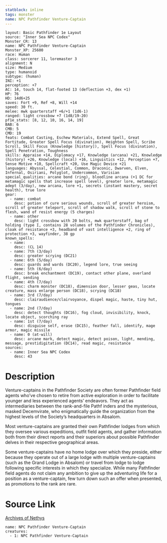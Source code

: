 ```yaml
---
statblock: inline
tags: monster
name: NPC Pathfinder Venture-Captain
---
```

```statblock
layout: Basic Pathfinder 1e Layout
source: "Inner Sea NPC Codex"
Monster_CR: 13
name: NPC Pathfinder Venture-Captain
Monster_XP: 25600
race: Human
class: sorcerer 11, loremaster 3
alignment: N
size: Medium
type: humanoid
subtype: (human)
INI: +1
perception: +7
AC: 14, touch 14, flat-footed 13 (deflection +3, dex +1)
HP: 76
HD: 14d6+25
saves: Fort +9, Ref +8, Will +14
speed: 30 ft.
melee: mwk quarterstaff +6/+1 (1d6-1)
ranged: light crossbow +7 (1d8/19-20)
pf1e_stats: [8, 12, 10, 16, 14, 19]
BAB: 6
CMB: 5
CMD: 19
feats: Combat Casting, Eschew Materials, Extend Spell, Great Fortitude, Greater Spell Focus (divination), Heighten Spell, Scribe Scroll, Skill Focus (Knowledge [history]), Spell Focus (divination), Spell Penetration, Toughness
skills: Appraise +14, Diplomacy +17, Knowledge (arcana) +21, Knowledge (history) +26, Knowledge (local) +16, Linguistics +12, Perception +7, Sense Motive +10, Spellcraft +20, Use Magic Device +21
languages: Abyssal, Celestial, Common, Draconic, Dwarven, Elven, Infernal, Osiriani, Polyglot, Undercommon, Varisian
special_qualities: arcane bond (ring), bloodline arcana (+1 DC for metamagic spells that increase spell level), greater lore, metamagic adept (3/day), new arcana, lore +1, secrets (instant mastery, secret health), true lore
gear:
  - name: combat
    desc: potion of cure serious wounds, scroll of greater heroism, scroll of greater teleport, scroll of shadow walk, scroll of stone to flesh, wand of resist energy (5 charges)
  - name: other
    desc: light crossbow with 20 bolts, mwk quarterstaff, bag of holding (type I, contains 28 volumes of the Pathfinder Chronicles), cloak of resistance +3, headband of vast intelligence +2, ring of protection +3, wayfinder, 38 gp
known_spells:
  - name:
    desc: (CL 14)
  - name: 7th (3/day)
    desc: greater scrying (DC21)
  - name: 6th (5/day)
    desc: guards and wards (DC20), legend lore, true seeing
  - name: 5th (6/day)
    desc: break enchantment (DC19), contact other plane, overland flight, sending
  - name: 4th (7/day)
    desc: charm monster (DC18), dimension door, lesser geas, locate creature, mass enlarge person (DC18), scrying (DC18)
  - name: 3rd (7/day)
    desc: clairaudience/clairvoyance, dispel magic, haste, tiny hut, tongues
  - name: 2nd (7/day)
    desc: detect thoughts (DC16), fog cloud, invisibility, knock, locate object, scorching ray
  - name: 1st (7/day)
    desc: disguise self, erase (DC15), feather fall, identify, mage armor, magic missile
  - name: 0 (at-will)
    desc: arcane mark, detect magic, detect poison, light, mending, message, prestidigitation (DC14), read magic, resistance
sources:
  - name: Inner Sea NPC Codex
    desc: 43
```
# Description
Venture-captains in the Pathfinder Society are often former Pathfinder field agents who’ve chosen to retire from active exploration in order to facilitate younger and less experienced agents’ endeavors. They act as intermediaries between the rank-and-file Pathf inders and the mysterious, masked Decemvirate, who enigmatically guide the organization from the highest levels of the Society’s headquarters in Absalom.

Most venture-captains are granted their own Pathfinder lodges from which they oversee various expeditions, outfit field agents, and gather information both from their direct reports and their superiors about possible Pathfinder delves in their respective geographical areas.

Some venture-captains have no home lodge over which they preside, either because they operate out of a large lodge with multiple venture-captains (such as the Grand Lodge in Absalom) or travel from lodge to lodge following specific interests in which they specialize. While many Pathfinder field agents do not claim any ambition to give up the adventuring life for a position as a venture-captain, few turn down such an offer when presented, as promotions to the rank are rare.
# Source Link
[Archives of Nethys](https://aonprd.com/NPCDisplay.aspx?ItemName=Pathfinder%20Venture-Captain)
```encounter-table
name: NPC Pathfinder Venture-Captain
creatures:
  - 1: NPC Pathfinder Venture-Captain
```
